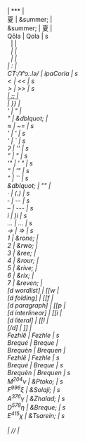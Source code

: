 <div class="stars"></div> | *** | <br>
<span title="summer">夏</span> | &summer; | <br>
&summer; | 夏 | <br>
Qōla | Qola | s<br>
</link>&nbsp;<high-lulani> | </link> <high-lulani> | <br>
</high-lulani>&nbsp;<em> | </high-lulani> <em> | <br>
</high-lulani>&nbsp;<small-caps> | </high-lulani> <small-caps> | <br>
</link><link> | </link>:<link> | <br>
CT:/ˈǂʰɔː.lə/ | ipaCorla | s<br>
&lt;  | << | s<br>
 &gt; | >> | s<br>
<a href=" | {{ | <br>
"> | :: | <br>
</a> | }} | <br>
' | &quot; | <br>
" | &dblquot; | <br>
≈ | ~= | s<br>
’ | ' | s<br>
‘ | ` | s<br>
ʔ | '' | s<br>
” | " | s<br>
'" | ' " | s<br>
“ | '" | s<br>
" | `` | s<br>
&dblquot; | "" | <br>
· | (.) | s<br>
‐ | -- | s<br>
– | --- | s<br>
ì | )i | s<br>
… | ... | s<br>
→ | => | s<br>
<overline>1</overline> | &rone; | <br>
<overline>2</overline> | &rwo; | <br>
<overline>3</overline> | &ree; | <br>
<overline>4</overline> | &rour; | <br>
<overline>5</overline> | &rive; | <br>
<overline>6</overline> | &rix; | <br>
<overline>7</overline> | &reven; | <br>
[d wordlist] | [[w | <br>
[d folding] | [[f | <br>
[d paragraph] | [[p | <br>
[d interlinear] | [[i | <br>
[d literal] | [[l | <br>
[/d] | ]] | <br>
Fezhl&ecirc; | Fezhle | s<br>
Brequ&eacute; | Breque | <br>
Brequ&egrave;n | Brequen | <br>
Fezhlê | Fezhle | s<br>
Brequé | Breque | s<br>
Brequèn | Brequen | s<br>
M<sup>204</sup>ν | &Ptoko; | s<br>
F<sup>996</sup>ξ | &Solaji; | s<br>
A<sup>376</sup>γ | &Zhalad; | s<br>
D<sup>578</sup>η | &Breque; | s<br>
E<sup>415</sup>χ | &Tsarein; | s<br>
<br> |  //  | <br>